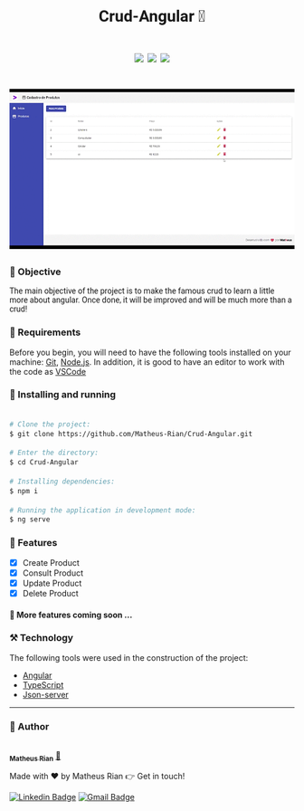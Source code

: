 <h1 style="font-family: roboto;" align='center'>Crud-Angular 🚀</h1>

<h1 style="font-family: roboto;" align='center'>
  <img src='https://img.shields.io/static/v1?label=status&message=Development&color=ffd700&style=for-the-badge&logo=angular'></img>
  <img src='https://img.shields.io/static/v1?label=CrudAngular&message=1.0v&color=4169E1&style=for-the-badge&logo=angular'></img>
  <img src='https://img.shields.io/static/v1?label=Prox&message=1.1v&color=2E8B57&style=for-the-badge&logo=angular'></img>
</h1>

<h1 style="font-family: roboto;" align='center'>
  <img src='./src/assets/AngularCrud (1).gif'></img>
</h1>


### :pushpin: Objective

<p style="font-family: roboto;">The main objective of the project is to make the famous crud to learn a little more about angular. Once done, it will be improved and will be much more than a crud! </p>

### :hammer: Requirements

Before you begin, you will need to have the following tools installed on your machine:
[Git](https://git-scm.com), [Node.js](https://nodejs.org/en/). 
In addition, it is good to have an editor to work with the code as [VSCode](https://code.visualstudio.com/)


### :rocket: Installing and running

```bash

# Clone the project:
$ git clone https://github.com/Matheus-Rian/Crud-Angular.git

# Enter the directory:
$ cd Crud-Angular
  
# Installing dependencies:
$ npm i

# Running the application in development mode:
$ ng serve
``` 

### 🏁 Features 

- [X] Create Product
- [X] Consult Product
- [X] Update Product
- [X] Delete Product

#### :construction: More features coming soon ...

### ⚒️ Technology

The following tools were used in the construction of the project:

- [Angular](https://angular.io/)
- [TypeScript](https://www.typescriptlang.org/)
- [Json-server](https://github.com/typicode/json-server)
---
### :trident: Author 

<a href="https://www.linkedin.com/in/matheus-rian-19b81a183/">
 <img style="border-radius: 50%;" src="https://avatars0.githubusercontent.com/u/53922139?s=460&u=78916fa8ef722becba440780b3f5756e66507bb7&v=4" width="100px;" alt=""/>
 <br />
 <sub><b>Matheus Rian</b></sub></a> <a href="https://www.linkedin.com/in/matheus-rian-19b81a183/" title="MatheusRian">🚀</a>


Made with ❤️ by Matheus Rian :point_right: Get in touch!

[![Linkedin Badge](https://img.shields.io/badge/-Matheus-blue?style=flat-square&logo=Linkedin&logoColor=white&link=https://www.linkedin.com/in/tgmarinho/)](https://www.linkedin.com/in/matheus-rian-19b81a183/) [![Gmail Badge](https://img.shields.io/badge/-souzamatheusrian@gmail.com-c14438?style=flat-square&logo=Gmail&logoColor=white&link=mailto:souzamatheusrian@gmail.com)](souzamatheusrian@gmail.com)
